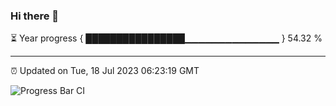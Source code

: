 ### Hi there 👋

⏳ Year progress { ████████████████▁▁▁▁▁▁▁▁▁▁▁▁▁▁ } 54.32 %

---

⏰ Updated on Tue, 18 Jul 2023 06:23:19 GMT

![Progress Bar CI](https://github.com/ZhaoGui/ZhaoGui/workflows/Progress%20Bar%20CI/badge.svg)
